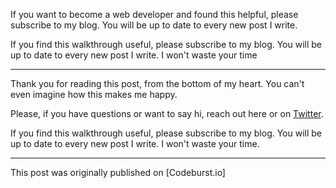 If you want to become a web developer and found this helpful, please subscribe to my blog. You will be up to date to every new post I write.

If you find this walkthrough useful, please subscribe to my blog. You will be up to date to every new post I write. I won't waste your time

***

Thank you for reading this post, from the bottom of my heart. You can't even imagine how this makes me happy.

Please, if you have questions or want to say hi, reach out here or on [Twitter](https://twitter.com/davideiaiunese).

If you find this walkthrough useful, please subscribe to my blog. You will be up to date to every new post I write. I won't waste your time. 

***

This post was originally published on [Codeburst.io]